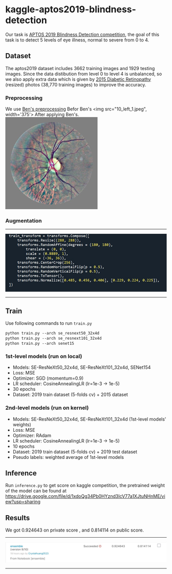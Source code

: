 # kaggle-aptos2019-blindness-detection
Our task is [APTOS 2019 Blindness Detection competition](https://www.kaggle.com/c/aptos2019-blindness-detection/overview), the goal of this task is to detect 5 levels of eye illness, normal to severe from 0 to 4. 

## Dataset
The aptos2019 dataset includes 3662 training images and 1929 testing images. Since the data distibution from level 0 to level 4 is unbalanced, so we also apply extra data which is given by [2015 Diabetic Retinopathy](https://www.kaggle.com/prasertsak/dr2015-resized) (resized) photos (38,770 training images) to improve the accuracy.
### Preprocessing
We use [Ben's preprocessing](https://github.com/btgraham/SparseConvNet/tree/kaggle_Diabetic_Retinopathy_competition)
Befor Ben's
<img src="10_left_1.jpeg", width='375'>
After applying Ben's.
<img src="10_left.jpeg">

### Augmentation
  ---

  <p align="center">
  <img src="augmentation.jpg">
  </p>

  ---
##  Train
Use following commands to run ```train.py ```


  ```
python train.py --arch se_resnext50_32x4d
python train.py --arch se_resnext101_32x4d 
python train.py --arch senet15
  ```


### 1st-level models (run on local)
- Models: SE-ResNeXt50_32x4d, SE-ResNeXt101_32x4d, SENet154
- Loss: MSE
- Optimizer: SGD (momentum=0.9)
- LR scheduler: CosineAnnealingLR (lr=1e-3 -> 1e-5)
- 30 epochs
- Dataset: 2019 train dataset (5-folds cv) + 2015 dataset
### 2nd-level models (run on kernel)
- Models: SE-ResNeXt50_32x4d, SE-ResNeXt101_32x4d (1st-level models' weights)
- Loss: MSE
- Optimizer: RAdam
- LR scheduler: CosineAnnealingLR (lr=1e-3 -> 1e-5)
- 10 epochs
- Dataset: 2019 train dataset (5-folds cv) + 2019 test dataset
- Pseudo labels: weighted average of 1st-level models
## Inference
Run ```inference.py``` to get score on kaggle competition, the pretrained weight of the model can be found at https://drive.google.com/file/d/1xdoQg34Pb0HYznd3IcV77a1XJtuNHnME/view?usp=sharing

## Results
We got 0.924643 on private score , and 0.814114 on public score.

  ---

  <p align="center">
  <img src="result.jpg">
  </p>

  ---

